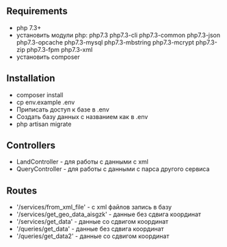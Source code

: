 ## Requirements
- php 7.3+
- установить модули php: php7.3 php7.3-cli php7.3-common php7.3-json php7.3-opcache php7.3-mysql php7.3-mbstring php7.3-mcrypt php7.3-zip php7.3-fpm php7.3-xml
- установить composer

## Installation
- composer install
- cp env.example .env
- Приписать доступ к базе в .env
- Создать базу данных с названием как в .env
- php artisan migrate

## Controllers
- LandController - для работы с данными с xml
- QueryController - для работы с данными с парса другого сервиса

## Routes
- '/services/from_xml_file' - с xml файлов запись в базу
- '/services/get_geo_data_aisgzk' - данные без сдвига координат
- '/services/get_data' - данные со сдвигом координат
- '/queries/get_data' - данные без сдвига координат
- '/queries/get_data2' - данные со сдвигом координат